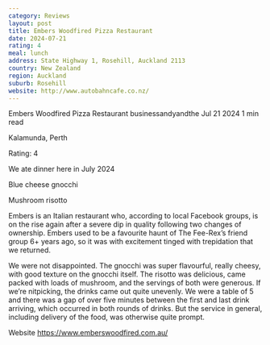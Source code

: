 ```yaml
---
category: Reviews
layout: post
title: Embers Woodfired Pizza Restaurant
date: 2024-07-21
rating: 4
meal: lunch
address: State Highway 1, Rosehill, Auckland 2113
country: New Zealand
region: Auckland
suburb: Rosehill
website: http://www.autobahncafe.co.nz/
---
```


Embers Woodfired Pizza Restaurant
businessandyandthe
Jul 21 2024
1 min read


Kalamunda, Perth

Rating: 4

We ate dinner here in July 2024 

Blue cheese gnocchi 

Mushroom risotto 

Embers is an Italian restaurant who, according to local Facebook groups, is on the rise again after a severe dip in quality following two changes of ownership. Embers used to be a favourite haunt of The Fee-Rex’s friend group 6+ years ago, so it was with excitement tinged with trepidation that we returned. 

We were not disappointed. The gnocchi was super flavourful, really cheesy, with good texture on the gnocchi itself. The risotto was delicious, came packed with loads of mushroom, and the servings of both were generous. If we’re nitpicking, the drinks came out quite unevenly. We were a table of 5 and there was a gap of over five minutes between the first and last drink arriving, which occurred in both rounds of drinks.  But the service in general, including delivery of the food, was otherwise quite prompt. 

Website https://www.emberswoodfired.com.au/